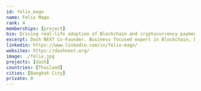 ```yaml
---
id: felix_mago
name: Felix Mago
rank: 4
memberships: [project]
bio: Driving real-life adoption of Blockchain and cryptocurrency payments. Building DAOs and DAC for the web 4.0.
excerpt: Dash NEXT Co-Founder. Business focused expert in Blockchain, DeFi, decentralization and cryptocurrency payments
linkedin: https://www.linkedin.com/in/felix-mago/
websites: https://dashnext.org/
image: ./felix.jpg
projects: [dash]
countries: [Thailand]
cities: [Bangkok City]
private: 0
---
```

